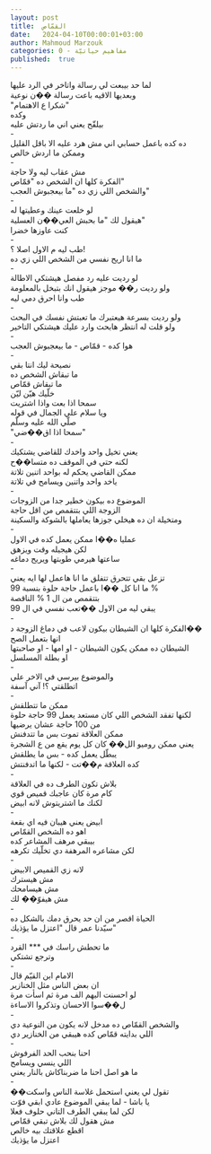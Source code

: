 ```yaml
---
layout: post
title:  القمّاص
date:   2024-04-10T00:00:01+03:00
author: Mahmoud Marzouk
categories: 0 - مفاهيم حياتيّة
published:  true
---
```

لما حد بيبعت لي رسالة واتاخر في الرد عليها\
وبعديها الاقيه باعت رسالة ��ن نوعية\
\"شكرا ع الاهتمام\"\
وكده\
بيلقّح يعني اني ما ردتش عليه\
-\
ده كده باعمل حسابي اني مش هرد عليه الا باقل القليل\
وممكن ما اردش خالص\
-\
مش عقاب ليه ولا حاجة\
الفكرة كلها ان الشخص ده \"قمّاص\"\
والشخص اللي زي ده \"ما بيعجبوش العجب\"\
-\
لو خلعت عينك وعطيتها له\
هيقول لك \"ما بحبش العي��ن العسلية\"\
كنت عاوزها خضرا\
-\
طب ليه م الاول اصلا ؟!\
ما انا اريح نفسي من الشخص اللي زي ده\
-\
لو رديت عليه رد مفصل هيشتكي الاطالة\
ولو رديت ر�� موجز هيقول انك بتبخل بالمعلومة\
طب وانا احرق دمي ليه\
-\
ولو رديت بسرعة هيعتبرك ما تعبتش نفسك في البحث\
ولو قلت له انتظر هابحث وارد عليك هيشتكي التاخير\
-\
هوا كده - قمّاص - ما بيعجبوش العجب\
-\
نصيحة ليك انتا بقي\
ما تبقاش الشخص ده\
ما تبقاش قمّاص\
خلّيك هيّن ليّن\
سمحا اذا بعت واذا اشتريت\
ويا سلام علي الجمال في قوله\
صلّي الله عليه وسلّم\
\"سمحا اذا اق��ضي\"\
-\
يعني تخيل واحد واخدك للقاضي يشتكيك\
لكنه حتي في الموقف ده متسا��ح\
ممكن القاضي يحكم له بواحد اتنين تلاتة\
ياخد واحد واتنين ويسامح في تلاتة\
-\
الموضوع ده بيكون خطير جدا من الزوجات\
الزوجة اللي بتتقمص من اقل حاجة\
ومتخيلة ان ده هيخلي جوزها يعاملها بالشوكة والسكينة\
-\
عمليا ه��ا ممكن يعمل كده في الاول\
لكن هيجيله وقت ويزهق\
ساعتها هيرمي طوبتها ويريح دماغه\
-\
تزعل بقي تتحرق تتفلق ما انا هاعمل لها ايه يعني\
ما انا كل ��ا باعمل حاجة حلوة بنسبة 99 %\
بتتقمص من ال 1 % الناقصة\
يبقي ليه من الاول ��تعب نفسي في ال 99\
-\
الفكرة كلها ان الشيطان بيكون لاعب في دماغ الزوجة د��\
انها بتعمل الصح\
الشيطان ده ممكن يكون الشيطان - او امها - او صاحبتها\
او بطلة المسلسل\
-\
والموضوع بيرسي في الاخر علي\
اتطلقتي ؟! آني آسفة\
-\
ممكن ما تتطلقش\
لكنها تفقد الشخص اللي كان مستعد يعمل 99 حاجة حلوة\
من 100 حاجة عشان يرضيها\
ممكن العلاقة تموت بس ما تتدفنش\
يعني ممكن روميو الل�� كان كل يوم يقع من ع الشجرة\
يبطّل يعمل كده - بس ما يطلقش\
كده العلاقة م��تت - لكنها ما اتدفنتش\
-\
بلاش تكون الطرف ده في العلاقة\
كام مرة كان عاجبك قميص قوي\
لكنك ما اشتريتوش لانه ابيض\
-\
ابيض يعني هيبان فيه اي بقعة\
اهو ده الشخص القمّاص\
بيبقي مرهف المشاعر كده\
لكن مشاعره المرهفة دي تخلّيك تكرهه\
-\
لانه زي القميص الابيض\
مش هيسترك\
مش هيسامحك\
مش هيفوّ�� لك\
-\
الحياة اقصر من ان حد يحرق دمك بالشكل ده\
سيّدنا عمر قال \"اعتزل ما يؤذيك\"\
-\
ما تحطش راسك في \*\*\* القرد\
وترجع تشتكي\
-\
الامام ابن القيّم قال\
ان بعض الناس مثل الخنازير\
لو احسنت اليهم الف مرة ثم اسأت مرة\
ل��سوا الاحسان وتذكروا الاساءة\
-\
والشخص القمّاص ده مدخل لانه يكون من النوعية دي\
اللي بدايته قمّاص كده هيبقي من الخنازير دي\
-\
احنا بنحب الحد الفرفوش\
اللي ينسي ويسامح\
ما هو اصل احنا ما ضربناكاش بالنار يعني\
-\
��تقول لي يعني استحمل غلاسة الناس واسكت\
يا باشا - لما يبقي الموضوع عادي ابقي فوّت\
لكن لما يبقي الطرف التاني حلوف فعلا\
مش هقول لك بلاش تبقي قمّاص\
اقطع علاقتك بيه خالص\
اعتزل ما يؤذيك
